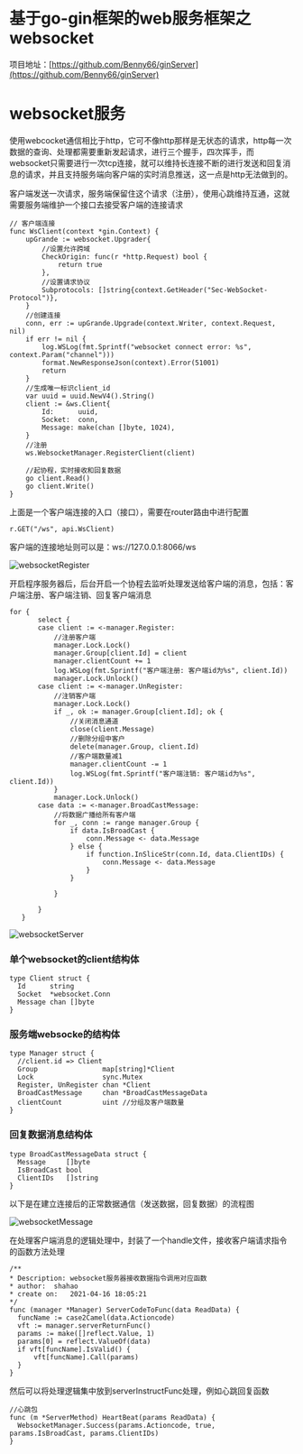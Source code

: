 # 基于go-gin框架的web服务框架之websocket
项目地址：[https://github.com/Benny66/ginServer](https://github.com/Benny66/ginServer)

# websocket服务
使用webcocket通信相比于http，它可不像http那样是无状态的请求，http每一次数据的查询、处理都需要重新发起请求，进行三个握手，四次挥手，而websocket只需要进行一次tcp连接，就可以维持长连接不断的进行发送和回复消息的请求，并且支持服务端向客户端的实时消息推送，这一点是http无法做到的。

客户端发送一次请求，服务端保留住这个请求（注册），使用心跳维持互通，这就需要服务端维护一个接口去接受客户端的连接请求

```
// 客户端连接
func WsClient(context *gin.Context) {
	upGrande := websocket.Upgrader{
		//设置允许跨域
		CheckOrigin: func(r *http.Request) bool {
			return true
		},
		//设置请求协议
		Subprotocols: []string{context.GetHeader("Sec-WebSocket-Protocol")},
	}
	//创建连接
	conn, err := upGrande.Upgrade(context.Writer, context.Request, nil)
	if err != nil {
		log.WSLog(fmt.Sprintf("websocket connect error: %s", context.Param("channel")))
		format.NewResponseJson(context).Error(51001)
		return
	}
	//生成唯一标识client_id
	var uuid = uuid.NewV4().String()
	client := &ws.Client{
		Id:      uuid,
		Socket:  conn,
		Message: make(chan []byte, 1024),
	}
	//注册
	ws.WebsocketManager.RegisterClient(client)

	//起协程，实时接收和回复数据
	go client.Read()
	go client.Write()
}
```
上面是一个客户端连接的入口（接口），需要在router路由中进行配置
```
r.GET("/ws", api.WsClient)
```

客户端的连接地址则可以是：ws://127.0.0.1:8066/ws

 ![websocketRegister](../../public/image/websocketRegister.png)

 开启程序服务器后，后台开启一个协程去监听处理发送给客户端的消息，包括：客户端注册、客户端注销、回复客户端消息

 ```
 for {
		select {
		case client := <-manager.Register:
			//注册客户端
			manager.Lock.Lock()
			manager.Group[client.Id] = client
			manager.clientCount += 1
			log.WSLog(fmt.Sprintf("客户端注册: 客户端id为%s", client.Id))
			manager.Lock.Unlock()
		case client := <-manager.UnRegister:
			//注销客户端
			manager.Lock.Lock()
			if _, ok := manager.Group[client.Id]; ok {
				//关闭消息通道
				close(client.Message)
				//删除分组中客户
				delete(manager.Group, client.Id)
				//客户端数量减1
				manager.clientCount -= 1
				log.WSLog(fmt.Sprintf("客户端注销: 客户端id为%s", client.Id))
			}
			manager.Lock.Unlock()
		case data := <-manager.BroadCastMessage:
			//将数据广播给所有客户端
			for _, conn := range manager.Group {
				if data.IsBroadCast {
					conn.Message <- data.Message
				} else {
					if function.InSliceStr(conn.Id, data.ClientIDs) {
						conn.Message <- data.Message
					}
				}

			}

		}
	}
 ```

  ![websocketServer](../../public/image/websocketServer.png)


  ### 单个websocket的client结构体
  ```
type Client struct {
	Id      string
	Socket  *websocket.Conn
	Message chan []byte
}

  ```


  ### 服务端websocke的结构体
  ```
type Manager struct {
	//client.id => Client
	Group                map[string]*Client
	Lock                 sync.Mutex
	Register, UnRegister chan *Client
	BroadCastMessage     chan *BroadCastMessageData
	clientCount          uint //分组及客户端数量
}

  ```


  ### 回复数据消息结构体
  ```
type BroadCastMessageData struct {
	Message     []byte
	IsBroadCast bool
	ClientIDs   []string
}

  ```

  以下是在建立连接后的正常数据通信（发送数据，回复数据）的流程图

  ![websocketMessage](../../public/image/websocketMessage.png)

  在处理客户端消息的逻辑处理中，封装了一个handle文件，接收客户端请求指令的函数方法处理


  ```
  /**
 * Description: websocket服务器接收数据指令调用对应函数
 * author: 	shahao
 * create on:	2021-04-16 18:05:21
 */
func (manager *Manager) ServerCodeToFunc(data ReadData) {
	funcName := case2Camel(data.Actioncode)
	vft := manager.serverReturnFunc()
	params := make([]reflect.Value, 1)
	params[0] = reflect.ValueOf(data)
	if vft[funcName].IsValid() {
		vft[funcName].Call(params)
	}
}

  ```
  然后可以将处理逻辑集中放到serverInstructFunc处理，例如心跳回复函数

  ```
  //心跳包
func (m *ServerMethod) HeartBeat(params ReadData) {
	WebsocketManager.Success(params.Actioncode, true, params.IsBroadCast, params.ClientIDs)
}
  ```